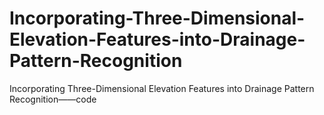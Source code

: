 # Incorporating-Three-Dimensional-Elevation-Features-into-Drainage-Pattern-Recognition
Incorporating Three-Dimensional Elevation Features into Drainage Pattern Recognition——code
